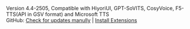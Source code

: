 Version 4.4-2505, Compatible with HiyoriUI, GPT-SoVITS, CosyVoice, F5-TTS(API in GSV format) and Microsoft TTS<br>
GitHub: [Check for updates manully](https://github.com/YYuX-1145/Srt-AI-Voice-Assistant/releases) | [Install Extensions](https://github.com/YYuX-1145/Srt-AI-Voice-Assistant/tree/main/tools)  